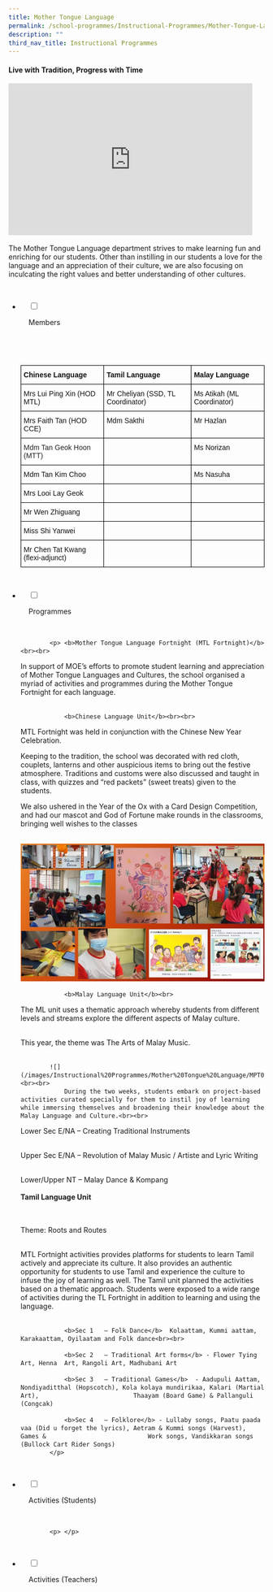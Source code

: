 ```yaml
---
title: Mother Tongue Language
permalink: /school-programmes/Instructional-Programmes/Mother-Tongue-Language/
description: ""
third_nav_title: Instructional Programmes
---
```

#### **Live with Tradition, Progress with Time**


<iframe allowfullscreen="true" height="299" width="480" frameborder="0" src="https://docs.google.com/presentation/d/e/2PACX-1vT4ndjSuuUkwSn00drYOYlbNQyn41_ZU7uVconbWr_dOQQ20zAGYCPqiEMuJk1XmHXPMHCo09zHtCsS/embed?start=false&amp;loop=false&amp;delayms=3000"></iframe>

The Mother Tongue Language department strives to make learning fun and enriching for our students. Other than instilling in our students a love for the language and an appreciation of their culture, we are also focusing on inculcating the right values and better understanding of other cultures.

<ul class="jekyllcodex_accordion">

  <li>

    <input type="checkbox" id="accordion1">

    <label for="accordion1">Members</label>

    <div>

      <p> <style type="text/css">
.tg  {border-collapse:collapse;border-spacing:0;}
.tg td{border-color:black;border-style:solid;border-width:1px;font-family:Arial, sans-serif;font-size:14px;
  overflow:hidden;padding:10px 5px;word-break:normal;}
.tg th{border-color:black;border-style:solid;border-width:1px;font-family:Arial, sans-serif;font-size:14px;
  font-weight:normal;overflow:hidden;padding:10px 5px;word-break:normal;}
.tg .tg-2mff{color:#111;font-weight:bold;text-align:left;vertical-align:top}
.tg .tg-lyvw{color:#111;text-align:left;vertical-align:top}
.tg .tg-tsok{background-color:#FFF;color:#222;text-align:left;vertical-align:top}
.tg .tg-0lax{text-align:left;vertical-align:top}
</style>
<table class="tg">
<thead>
  <tr>
    <th class="tg-2mff">Chinese Language</th>
    <th class="tg-2mff">Tamil Language</th>
    <th class="tg-2mff">Malay Language</th>
  </tr>
</thead>
<tbody>
  <tr>
    <td class="tg-lyvw">Mrs Lui Ping Xin (HOD MTL)</td>
    <td class="tg-lyvw">Mr Cheliyan (SSD, TL Coordinator)</td>
    <td class="tg-lyvw"> Ms Atikah (ML Coordinator)<br></td>
  </tr>
  <tr>
    <td class="tg-lyvw">Mrs Faith Tan (HOD CCE)</td>
    <td class="tg-lyvw">Mdm Sakthi<br></td>
    <td class="tg-lyvw">  Mr Hazlan</td>
  </tr>
  <tr>
    <td class="tg-tsok">Mdm Tan Geok Hoon (MTT)<br></td>
    <td class="tg-lyvw"> </td>
    <td class="tg-lyvw"> Ms Norizan</td>
  </tr>
  <tr>
    <td class="tg-lyvw">Mdm Tan Kim Choo</td>
    <td class="tg-lyvw"> </td>
    <td class="tg-lyvw"> Ms Nasuha</td>
  </tr>
  <tr>
    <td class="tg-lyvw">Mrs Looi Lay Geok</td>
    <td class="tg-lyvw"> </td>
    <td class="tg-lyvw"> </td>
  </tr>
  <tr>
    <td class="tg-lyvw">Mr Wen Zhiguang</td>
    <td class="tg-lyvw"> </td>
    <td class="tg-lyvw"> </td>
  </tr>
  <tr>
    <td class="tg-lyvw">Miss Shi Yanwei</td>
    <td class="tg-lyvw"> </td>
    <td class="tg-lyvw"> </td>
  </tr>
  <tr>
    <td class="tg-lyvw">Mr Chen Tat Kwang (flexi-adjunct)</td>
    <td class="tg-0lax"></td>
    <td class="tg-0lax"></td>
  </tr>
</tbody>
</table> </p>

    </div>

</li>
	<li>

    <input type="checkbox" id="accordion2">

    <label for="accordion2">Programmes</label>

    <div>

			<p> <b>Mother Tongue Language Fortnight (MTL Fortnight)</b><br><br>

In support of MOE’s efforts to promote student learning and appreciation of Mother Tongue Languages and Cultures, the school organised a myriad of activities and programmes during the Mother Tongue Fortnight for each language.<br><br>

				<b>Chinese Language Unit</b><br><br>

MTL Fortnight was held in conjunction with the Chinese New Year Celebration.<br>

Keeping to the tradition, the school was decorated with red cloth, couplets, lanterns and other auspicious items to bring out the festive atmosphere. Traditions and customs were also discussed and taught in class, with quizzes and “red packets” (sweet treats) given to the students.<br>

We also ushered in the Year of the Ox with a Card Design Competition, and had our mascot and God of Fortune make rounds in the classrooms, bringing well wishes to the classes<br><br>
				
![](/images/Instructional%20Programmes/Mother%20Tongue%20Language/MTP01.jpg)<br>
			

				<b>Malay Language Unit</b><br>

The ML unit uses a thematic approach whereby students from different levels and streams explore the different aspects of Malay culture.<br><br>

This year, the theme was The Arts of Malay Music.<br><br>
				
			![](/images/Instructional%20Programmes/Mother%20Tongue%20Language/MPT02.jpg)<br><br>
				During the two weeks, students embark on project-based activities curated specially for them to instil joy of learning while immersing themselves and broadening their knowledge about the Malay Language and Culture.<br><br>  

Lower Sec E/NA – Creating Traditional Instruments<br><br>

Upper Sec E/NA – Revolution of Malay Music / Artiste and Lyric Writing<br><br>

Lower/Upper NT – Malay Dance & Kompang<br><br>
				<b>Tamil Language Unit</b><br><br> 

Theme: Roots and Routes<br><br>

  

MTL Fortnight activities provides platforms for students to learn Tamil actively and appreciate its culture. It also provides an authentic opportunity for students to use Tamil and experience the culture to infuse the joy of learning as well. The Tamil unit planned the activities based on a thematic approach. Students were exposed to a wide range of activities during the TL Fortnight in addition to learning and using the language.<br><br>

				<b>Sec 1   – Folk Dance</b>  Kolaattam, Kummi aattam, Karakaattam, Oyilaatam and Folk dance<br><br>

				<b>Sec 2   – Traditional Art forms</b> - Flower Tying Art, Henna  Art, Rangoli Art, Madhubani Art 

				<b>Sec 3   – Traditional Games</b>  - Aadupuli Aattam, Nondiyaditthal (Hopscotch), Kola kolaya mundirikaa, Kalari (Martial Art),                          Thaayam (Board Game) & Pallanguli (Congcak)

				<b>Sec 4   – Folklore</b> - Lullaby songs, Paatu paada vaa (Did u forget the lyrics), Aetram & Kummi songs (Harvest), Games &                            Work songs, Vandikkaran songs (Bullock Cart Rider Songs)
			</p>

    </div>

</li>
	
<li>

    <input type="checkbox" id="accordion3">

    <label for="accordion3">Activities (Students)</label>

    <div>

			<p> </p>

    </div>

</li>
	
<li>

    <input type="checkbox" id="accordion4">

    <label for="accordion4">Activities (Teachers)</label>

    <div>

      <p> </p>

    </div>

</li>
	
	

	
</ul>